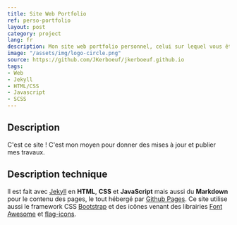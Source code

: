 ```yaml
---
title: Site Web Portfolio
ref: perso-portfolio
layout: post
category: project
lang: fr
description: Mon site web portfolio personnel, celui sur lequel vous êtes !
image: "/assets/img/logo-circle.png"
source: https://github.com/JKerboeuf/jkerboeuf.github.io
tags:
- Web
- Jekyll
- HTML/CSS
- Javascript
- SCSS
---
```


## Description

C'est ce site ! C'est mon moyen pour donner des mises à jour et publier mes travaux.

## Description technique

Il est fait avec [Jekyll](https://jekyllrb.com/) en **HTML**, **CSS** et **JavaScript** mais aussi du **Markdown** pour le contenu des pages, le tout hébergé par [Github Pages](https://pages.github.com/).
Ce site utilise aussi le framework CSS [Bootstrap](https://getbootstrap.com/) et des icônes venant des librairies [Font Awesome](https://fontawesome.com/) et [flag-icons](https://flagicons.lipis.dev/).
